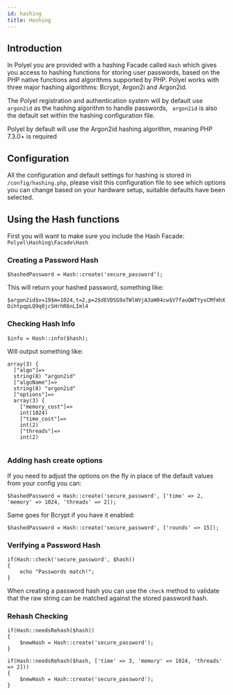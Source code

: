 ```yaml
---
id: hashing
title: Hashing
---
```


## Introduction

In Polyel you are provided with a hashing Facade called `Hash` which gives you access to hashing functions for storing user passwords, based on the PHP native functions and algorithms supported by PHP. Polyel works with three major hashing algorithms: Bcrypt, Argon2i and Argon2id.

The Polyel registration and authentication system will by default use ` argon2id` as the hashing algorithm to handle passwords, ` argon2id` is also the default set within the hashing configuration file.

<div class="warnMsg">Polyel by default will use the Argon2id hashing algorithm, meaning PHP 7.3.0+ is required</div>

## Configuration

All the configuration and default settings for hashing is stored in `/config/hashing.php`, please visit this configuration file to see which options you can change based on your hardware setup, suitable defaults have been selected.

## Using the Hash functions

First you will want to make sure you include the Hash Facade: `Polyel\Hashing\Facade\Hash`

### Creating a Password Hash

```
$hashedPassword = Hash::create('secure_password');
```

This will return your hashed password, something like:

`$argon2id$v=19$m=1024,t=2,p=2$dEVDSG9aTWlWVjA3aW04cw$V7fauQWTYyxCMfmhXDihtpqpLQ9q0jcSHrhR6nLIml4`

### Checking Hash Info

```
$info = Hash::info($hash);
```

Will output something like:

```
array(3) {
  ["algo"]=>
  string(8) "argon2id"
  ["algoName"]=>
  string(8) "argon2id"
  ["options"]=>
  array(3) {
    ["memory_cost"]=>
    int(1024)
    ["time_cost"]=>
    int(2)
    ["threads"]=>
    int(2)
  
```

### Adding hash create options

If you need to adjust the options on the fly in place of the default values from your config you can:

```
$hashedPassword = Hash::create('secure_password', ['time' => 2, 'memory' => 1024, 'threads' => 2]);
```

Same goes for Bcrypt if you have it enabled:

```
$hashedPassword = Hash::create('secure_password', ['rounds' => 15]);
```

### Verifying a Password Hash

```
if(Hash::check('secure_password', $hash))
{
	echo "Passwords match!";
}
```

When creating a password hash you can use the `check` method to validate that the raw string can be matched against the stored password hash.

### Rehash Checking

```
if(Hash::needsRehash($hash))
{
	$newHash = Hash::create('secure_password');
}

if(Hash::needsRehash($hash, ['time' => 3, 'memory' => 1024, 'threads' => 2]))
{
	$newHash = Hash::create('secure_password');
}
```